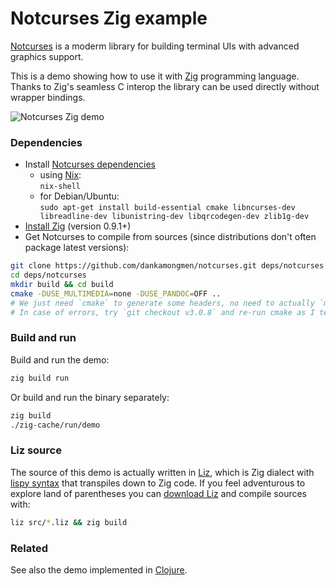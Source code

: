
# Notcurses Zig example

[Notcurses](https://notcurses.com/) is a moderm library for building terminal UIs with advanced graphics support.

This is a demo showing how to use it with [Zig](https://ziglang.org/) programming language.  
Thanks to Zig's seamless C interop the library can be used directly without wrapper bindings.

![Notcurses Zig demo](https://user-images.githubusercontent.com/755611/114319180-d83ac400-9aff-11eb-8b50-3e9a388b91c7.png)

### Dependencies
- Install [Notcurses dependencies](https://github.com/dankamongmen/notcurses/blob/master/INSTALL.md)
  - using [Nix](https://nixos.org/):  
  `nix-shell`
  - for Debian/Ubuntu:  
  `sudo apt-get install build-essential cmake libncurses-dev libreadline-dev libunistring-dev libqrcodegen-dev zlib1g-dev`
- [Install Zig](https://ziglang.org/download/) (version 0.9.1+)
- Get Notcurses to compile from sources (since distributions don't often package latest versions):
```sh
git clone https://github.com/dankamongmen/notcurses.git deps/notcurses
cd deps/notcurses
mkdir build && cd build
cmake -DUSE_MULTIMEDIA=none -DUSE_PANDOC=OFF ..
# We just need `cmake` to generate some headers, no need to actually `make` since rest will be handled by Zig
# In case of errors, try `git checkout v3.0.8` and re-run cmake as I tested it with this version.
```

### Build and run

Build and run the demo:
```sh
zig build run
```

Or build and run the binary separately:
```sh
zig build
./zig-cache/run/demo
```

### Liz source

The source of this demo is actually written in [Liz](https://github.com/dundalek/liz), which is Zig dialect with [lispy syntax](https://en.m.wikipedia.org/wiki/S-expression) that transpiles down to Zig code. If you feel adventurous to explore land of parentheses you can  [download Liz](https://github.com/dundalek/liz/releases/latest) and compile sources with:

```sh
liz src/*.liz && zig build
```

### Related

See also the demo implemented in [Clojure](https://github.com/dundalek/notcurses-clojure-example).
